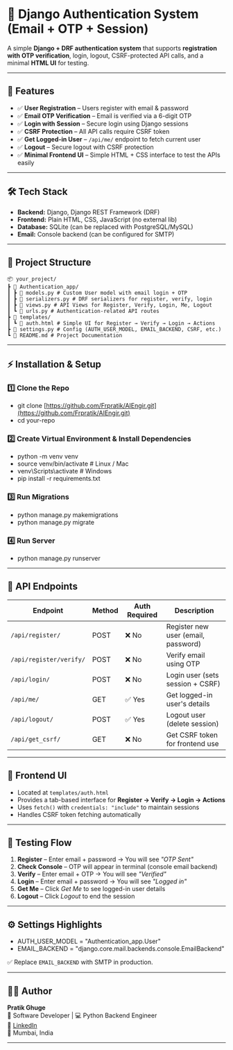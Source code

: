 # 🔐 Django Authentication System (Email + OTP + Session)

A simple **Django + DRF authentication system** that supports **registration with OTP verification**, login, logout, CSRF-protected API calls, and a minimal **HTML UI** for testing.  

---

## 📌 Features
- ✅ **User Registration** – Users register with email & password  
- ✅ **Email OTP Verification** – Email is verified via a 6-digit OTP  
- ✅ **Login with Session** – Secure login using Django sessions  
- ✅ **CSRF Protection** – All API calls require CSRF token  
- ✅ **Get Logged-in User** – `/api/me/` endpoint to fetch current user  
- ✅ **Logout** – Secure logout with CSRF protection  
- ✅ **Minimal Frontend UI** – Simple HTML + CSS interface to test the APIs easily  

---

## 🛠️ Tech Stack
- **Backend:** Django, Django REST Framework (DRF)  
- **Frontend:** Plain HTML, CSS, JavaScript (no external lib)  
- **Database:** SQLite (can be replaced with PostgreSQL/MySQL)  
- **Email:** Console backend (can be configured for SMTP)  

---

## 📂 Project Structure
```
📦 your_project/
┣ 📂 Authentication_app/
┃ ┣ 📜 models.py # Custom User model with email login + OTP
┃ ┣ 📜 serializers.py # DRF serializers for register, verify, login
┃ ┣ 📜 views.py # API Views for Register, Verify, Login, Me, Logout
┃ ┗ 📜 urls.py # Authentication-related API routes
┣ 📂 templates/
┃ ┗ 📜 auth.html # Simple UI for Register → Verify → Login → Actions
┣ 📜 settings.py # Config (AUTH_USER_MODEL, EMAIL_BACKEND, CSRF, etc.)
┗ 📜 README.md # Project Documentation
```

---

## ⚡ Installation & Setup

### 1️⃣ Clone the Repo
- git clone [https://github.com/Frpratik/AIEngir.git](https://github.com/Frpratik/AIEngir.git)
- cd your-repo


### 2️⃣ Create Virtual Environment & Install Dependencies
- python -m venv venv
- source venv/bin/activate # Linux / Mac
- venv\Scripts\activate # Windows
- pip install -r requirements.txt


### 3️⃣ Run Migrations
- python manage.py makemigrations
- python manage.py migrate


### 4️⃣ Run Server
- python manage.py runserver


---

## 🔗 API Endpoints

| Endpoint              | Method | Auth Required | Description                         |
|-----------------------|--------|---------------|-------------------------------------|
| `/api/register/`      | POST   | ❌ No         | Register new user (email, password) |
| `/api/register/verify/` | POST | ❌ No         | Verify email using OTP              |
| `/api/login/`         | POST   | ❌ No         | Login user (sets session + CSRF)    |
| `/api/me/`            | GET    | ✅ Yes        | Get logged-in user's details        |
| `/api/logout/`        | POST   | ✅ Yes        | Logout user (delete session)        |
| `/api/get_csrf/`      | GET    | ❌ No         | Get CSRF token for frontend use     |

---

## 🎨 Frontend UI
- Located at `templates/auth.html`  
- Provides a tab-based interface for **Register → Verify → Login → Actions**  
- Uses `fetch()` with `credentials: "include"` to maintain sessions  
- Handles CSRF token fetching automatically  

---

## 🧪 Testing Flow
1. **Register** – Enter email + password → You will see *"OTP Sent"*  
2. **Check Console** – OTP will appear in terminal (console email backend)  
3. **Verify** – Enter email + OTP → You will see *"Verified"*  
4. **Login** – Enter email + password → You will see *"Logged in"*  
5. **Get Me** – Click *Get Me* to see logged-in user details  
6. **Logout** – Click *Logout* to end the session  

---

## ⚙️ Settings Highlights
- AUTH_USER_MODEL = "Authentication_app.User"
- EMAIL_BACKEND = "django.core.mail.backends.console.EmailBackend"

✅ Replace `EMAIL_BACKEND` with SMTP in production.

---

## 👨‍💻 Author
**Pratik Ghuge**  
💼 Software Developer | 💻 Python Backend Engineer  
🔗 [LinkedIn](https://www.linkedin.com/in/pratik-ghuge1926)  
📍 Mumbai, India  


---
